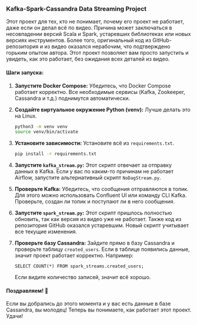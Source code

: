 ### Kafka-Spark-Cassandra Data Streaming Project

Этот проект для тех, кто не понимает, почему его проект не работает, даже если он делал всё по видео. Причина может заключаться в несовпадении версий Scala и Spark, устаревших библиотеках или новых версиях инструментов. Более того, оригинальный код из GitHub-репозитория и из видео оказался нерабочим, что подтверждено горьким опытом автора. Этот проект позволяет вам просто запустить и увидеть, как это работает, без ожидания всех деталей из видео.

#### Шаги запуска:

1. **Запустите Docker Compose:**
   Убедитесь, что Docker Compose работает корректно. Все необходимые сервисы (Kafka, Zookeeper, Cassandra и т.д.) поднимутся автоматически.

2. **Создайте виртуальное окружение Python (venv):**
   Лучше делать это на Linux.
   ```bash
   python3 -m venv venv
   source venv/bin/activate
   ```

3. **Установите зависимости:**
   Установите всё из `requirements.txt`.
   ```bash
   pip install -r requirements.txt
   ```

4. **Запустите `kafka_stream.py`:**
   Этот скрипт отвечает за отправку данных в Kafka. Если у вас по каким-то причинам не работает Airflow, запустите альтернативный скрипт `NoDagStream.py`.

5. **Проверьте Kafka:**
   Убедитесь, что сообщения отправляются в топик. Для этого можно использовать Confluent UI или команду CLI Kafka. Проверьте, создан ли топик и поступают ли в него сообщения.

6. **Запустите `spark_stream.py`:**
   Этот скрипт пришлось полностью обновить, так как версия из видео уже не работает. Также код из репозитория GitHub оказался устаревшим. Новый скрипт учитывает все текущие изменения.

7. **Проверьте базу Cassandra:**
   Зайдите прямо в базу Cassandra и проверьте таблицу `created_users`. Если в таблице появились данные, значит проект работает корректно. Например:
   ```cql
   SELECT COUNT(*) FROM spark_streams.created_users;
   ```
   Если видите количество записей, значит всё хорошо.

#### Поздравляем! 🎉
Если вы добрались до этого момента и у вас есть данные в базе Cassandra, вы молодец! Теперь вы понимаете, как работает этот проект. Удачи!

